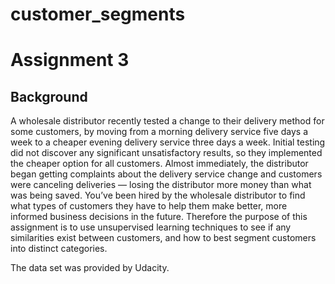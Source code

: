 # customer_segments

# Assignment 3

## Background

A wholesale distributor recently tested a change to their delivery method for some customers, by moving from a morning delivery service five days a week to a cheaper evening delivery service three days a week.  Initial testing did not discover any significant unsatisfactory results, so they implemented the cheaper option for all customers.  Almost immediately, the distributor began getting complaints about the delivery service change and customers were canceling deliveries — losing the distributor more money than what was being saved.  You’ve been hired by the wholesale distributor to find what types of customers they have to help them make better, more informed business decisions in the future.  Therefore the purpose of this assignment is to use unsupervised learning techniques to see if any similarities exist between customers, and how to best segment customers into distinct categories.

The data set was provided by Udacity.
